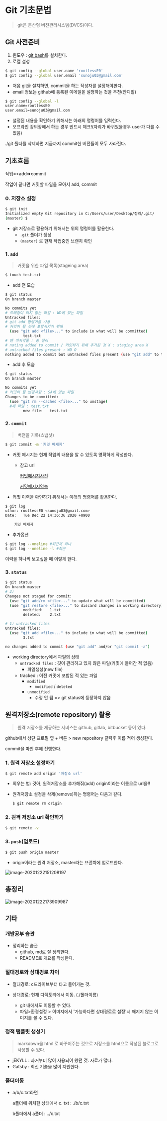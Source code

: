 # Git 기초문법

> git은 분산형 버전관리시스템(DVCS)이다.



## Git 사전준비

1. 윈도우 : [git bash](https://gitforwindows.org/)를 설치한다.
2. 로컬 설청

```bash
$ git config --global user.name 'rootlessE0'
$ git config --global user.email 'sunoju03@gmail.com'
```

* 처음 git을 설치하면, commit을 하는 작성자를 설정해야한다.
* email 정보는 github에 등록된 이메일을 설정하는 것을 추천(잔디밭)

```bash
$ git config --global -l
user.name=rootlessE0
user.email=sunoju03@gmail.com
```

* 설정된 내용을 확인하기 위해서는 아래의 명령어를 입력한다.
* 오프라인 강의장에서 하는 경우 반드시 체크!(자리가 바뀌었을경우 user가 다를 수 있음)

./git 폴더를 삭제하면 지금까지 commit한 버전들이 모두 사라진다.



## 기초흐름

작업=>add=>commit

작업이 끝나면 커밋할 파일을 모아서 add, commit



### 0. 저장소 설정

```bash
$ git init
Initialized empty Git repository in C:/Users/user/Desktop/정리/.git/
(master) $ 
```

* git 저장소로 활용하기 위해서는 위의 명령어를 활용한다.
  * `.git` 폴더가 생성
  * `(master)` 로 현재 작업중인 브랜치 확인



### 1. `add`

> 커밋을 위한 파일 목록(stageing area)

```bash
$ touch test.txt
```

* add 전 모습

```bash
$ git status
On branch master

No commits yet
# 트래킹이 되지 않는 파일 : WD에 있는 파일
Untracked files:
# git add 명령어를 사용
# 커밋이 될 것에 포함시키기 위해
  (use "git add <file>..." to include in what will be committed)
        test.txt
# 맨 마지막줄 : 총 정리
# noting added to commit / 커밋하기 위해 추가된 것 X : staging area X
# untracked files present : WD O
nothing added to commit but untracked files present (use "git add" to track)
```

* add 후 모습

```bash
$ git status
On branch master

No commits yet
# 커밋이 될 변경사항 : SA에 있는 파일
Changes to be committed:
  (use "git rm --cached <file>..." to unstage)
  #새 파일 : test.txt
        new file:   test.txt
```



### 2. `commit`

> 버전을 기록(스냅샷)

```bash
$ git commit -m '커밋 메세지'

```

* 커밋 메시지는 현재 작업의 내용을 알 수 있도록 명확하게 작성한다. 

  * 참고 url

    [커밋메시지사전](https://blog.ull.im/engineering/2019/03/10/logs-on-git.html) 

    [커밋메시지약속](https://meetup.toast.com/posts/106)

* 커밋 이력을 확인하기 위해서는 아래의 명령어를 활용한다. 

```bash
$ git log
uthor: rootlessE0 <sunoju03@gmail.com>
Date:   Tue Dec 22 14:36:36 2020 +0900

    커밋 메세지
```

* 추가옵션

```bash
$ git log --oneline #최근꺼 하나
$ git log --oneline -l #최근 
```

이력을 하나씩 보고싶을 때 이렇게 한다.



### 3. `status`

```bash
$ git status
On branch master
# 2)
Changes not staged for commit:
  (use "git add/rm <file>..." to update what will be committed)
  (use "git restore <file>..." to discard changes in working directory)
        modified:   1.txt
        deleted:    2.txt

# 1) untracked files
Untracked files:
  (use "git add <file>..." to include in what will be committed)
        3.txt

no changes added to commit (use "git add" and/or "git commit -a")
```

* working directory에서 파일의 상태
  * `untracked files` : 깃이 관리하고 있지 않은 파일(커밋에 들어간 적 없음)
    * 파일생성(new file)
  * tracked : 이전 커밋에 포함된 적 있는 파일
    * `modified`
      * `modified` / `deleted`
    * `unmodified`
      * 수정 안 됨 => git status에 등장하지 않음



## 원격저장소(remote repository) 활용

> 원격 저장소를 제공하는 서비스는 github, gitlab, bitbucket 등이 있다.

github에서 상단 프로필 옆 + 버튼 > new repository 클릭후 이름 적어 생성한다.

commit을 마친 후에 진행한다.

### 1. 원격 저장소 설정하기

```bash
$ git remote add origin '저장소 url'
```

* 외우는 법: 깃아, 원격저장소를 추가해줘(add) origin이라는 이름으로 url을!!

* 원격저장소 설정을 삭제(remove)하는 명령어는 다음과 같다.

  ```bash
  $ git remote rm origin
  ```



### 2. 원격 저장소 url 확인하기

```bash
$ git remote -v
```



### 3. `push`(업로드)

```bash
$ git push origin master
```

* origin이라는 원격 저장소, master라는 브랜치에 업로드한다.

![image-20201222151208197](TIL/md-images/image-20201222151208197.png)



## 총정리

![image-20201222173909987](md-images/image-20201222173909987.png)



## 기타

### 개발공부 습관

* 정리하는 습관
  * github, md로 잘 정리한다.
  * README로 개요를 작성한다.



### 절대경로와 상대경로 차이

* 절대경로: c드라이브부터 타고 들어가는 것.

* 상대경로: 현재 디렉토리에서 이동. (./폴더이름) 
  * git 내에서도 이동할 수 있다.
  * 파일>환경설정 > 이미지에서 '가능하다면 상대경로로 설정'시 깨지지 않는 이미지를 볼 수 있다.



### 정적 탬플릿 생성기

> markdown을 html 로 바꾸어주는 것으로 저장소를 html으로 작성된 블로그로 사용할 수 있다.

* jEKYLL : 과거부터 많이 사용되어 왔던 것. 자료가 많다.
* Gatsby : 최신 기술을 많이 지원한다. 



### 폴더이동

* a/b/c.txt라면

  a폴더에 위치한 상태에서 c. txt : ./b/c.txt

  b폴더에서 a폴더 : ../c.txt